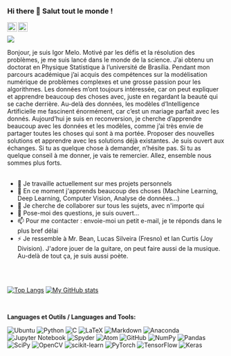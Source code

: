 ### Hi there 👋 Salut tout le monde !

<a target="_blank" href="https://www.linkedin.com/in/igor-melo-s/">
  <img align="left" alt="LinkdeIN" width="22px" src="https://cdn.jsdelivr.net/npm/simple-icons@v3/icons/linkedin.svg" />
 </a>
 <a target="_blank" href="mailto:melo.igor@protonmail.com">
  <img align="left" alt="Gmail" width="22px" src="https://symbols.getvecta.com/stencil_92/49_protonmail.3d147d5263.svg" />
 </a>
 </br>

![](https://visitor-badge.glitch.me/badge?page_id=IgorMeloS.IgorMeloS)

 Bonjour, je suis Igor Melo. Motivé par les défis et la résolution des problèmes, je me suis lancé dans le monde de la science. J’ai obtenu un doctorat en Physique Statistique à l’université de Brasília. Pendant mon parcours académique j’ai acquis des compétences sur la modélisation numérique de problèmes complexes et une grosse passion pour les algorithmes. Les données m’ont toujours intéressée, car on peut expliquer et apprendre beaucoup des choses avec, juste en regardant la beauté qui se cache derrière. Au-delà des données, les modèles d’Intelligence Artificielle me fascinent énormément, car c’est un mariage parfait avec les donnés. Aujourd’hui je suis en reconversion, je cherche d’apprendre beaucoup avec les données et les modèles, comme j’ai très envie de partager toutes les choses qui sont à ma portée. Proposer des nouvelles solutions et apprendre avec les solutions déjà existantes. Je suis ouvert aux échanges. Si tu as quelque chose à demander, n’hésite pas. Si tu as quelque conseil à me donner, je vais te remercier. Allez, ensemble nous sommes plus forts.
 </br>
 </br>

- 🔭 Je travaille actuellement sur mes projets personnels
- 🌱 En ce moment j'apprends beaucoup des choses (Machine Learning, Deep Learning, Computer Vision, Analyse de données...)
- 👯 Je cherche de collaborer sur tous les sujets, avec n'importe qui
- 💬 Pose-moi des questions, je suis ouvert...
- 📫 Pour me contacter : envoie-moi un petit e-mail, je te réponds dans le plus bref délai
- ⚡ Je ressemble à Mr. Bean, Lucas Silveira (Fresno) et Ian Curtis (Joy Division). J'adore jouer de la guitare, on peut faire aussi de la musique. Au-delà de tout ça, je suis aussi poète.

</br>
</br>

[![Top Langs](https://github-readme-stats.vercel.app/api/top-langs/?username=IgorMeloS&layout=compact&langs_count=20)](https://github.com/IgorMeloS/github-readme-stats)
[![My GitHub stats](https://github-readme-stats.vercel.app/api?username=IgorMeloS)](https://github.com/IgorMeloS/github-readme-stats)

 </br>
 
 **Languages et Outils / Languages and Tools:**  

<!-- Badhges from https://github.com/Ileriayo/markdown-badges -->
![Ubuntu](https://img.shields.io/badge/Ubuntu-E95420?style=for-the-badge&logo=ubuntu&logoColor=white)
![Python](https://img.shields.io/badge/python-3670A0?style=for-the-badge&logo=python&logoColor=ffdd54)
![C](https://img.shields.io/badge/c-%2300599C.svg?style=for-the-badge&logo=c&logoColor=white)
![LaTeX](https://img.shields.io/badge/latex-%23008080.svg?style=for-the-badge&logo=latex&logoColor=white)
![Markdown](https://img.shields.io/badge/markdown-%23000000.svg?style=for-the-badge&logo=markdown&logoColor=white)
![Anaconda](https://img.shields.io/badge/Anaconda-%2344A833.svg?style=for-the-badge&logo=anaconda&logoColor=white)
![Jupyter Notebook](https://img.shields.io/badge/jupyter-%23FA0F00.svg?style=for-the-badge&logo=jupyter&logoColor=white)
![Spyder](https://img.shields.io/badge/Spyder-838485?style=for-the-badge&logo=spyder%20ide&logoColor=maroon)
![Atom](https://img.shields.io/badge/Atom-%2366595C.svg?style=for-the-badge&logo=atom&logoColor=white)
![GitHub](https://img.shields.io/badge/github-%23121011.svg?style=for-the-badge&logo=github&logoColor=white)
![NumPy](https://img.shields.io/badge/numpy-%23013243.svg?style=for-the-badge&logo=numpy&logoColor=white)
![Pandas](https://img.shields.io/badge/pandas-%23150458.svg?style=for-the-badge&logo=pandas&logoColor=white)
![SciPy](https://img.shields.io/badge/SciPy-%230C55A5.svg?style=for-the-badge&logo=scipy&logoColor=%white)
![OpenCV](https://img.shields.io/badge/opencv-%23white.svg?style=for-the-badge&logo=opencv&logoColor=white)
![scikit-learn](https://img.shields.io/badge/scikit--learn-%23F7931E.svg?style=for-the-badge&logo=scikit-learn&logoColor=white)
![PyTorch](https://img.shields.io/badge/PyTorch-%23EE4C2C.svg?style=for-the-badge&logo=PyTorch&logoColor=white)
![TensorFlow](https://img.shields.io/badge/TensorFlow-%23FF6F00.svg?style=for-the-badge&logo=TensorFlow&logoColor=white)
![Keras](https://img.shields.io/badge/Keras-%23D00000.svg?style=for-the-badge&logo=Keras&logoColor=white)




<!--
**IgorMeloS/IgorMeloS** is a ✨ _special_ ✨ repository because its `README.md` (this file) appears on your GitHub profile.
-->





<!--
**IgorMeloS/IgorMeloS** is a ✨ _special_ ✨ repository because its `README.md` (this file) appears on your GitHub profile.

Here are some ideas to get you started:

- 🔭 I’m currently working on ... ok
- 🌱 I’m currently learning ...
- 👯 I’m looking to collaborate on ...
- 🤔 I’m looking for help with ...
- 💬 Ask me about ...
- 📫 How to reach me: ...
- 😄 Pronouns: ...
- ⚡ Fun fact: ...
-->
